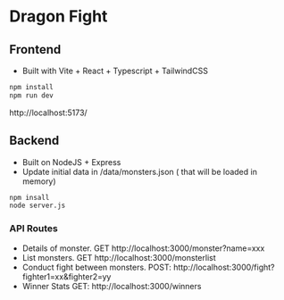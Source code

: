 # Dragon Fight

## Frontend
- Built with Vite + React + Typescript + TailwindCSS
```sh
npm install
npm run dev
```
http://localhost:5173/

## Backend
- Built on NodeJS + Express
- Update initial data in /data/monsters.json ( that will be loaded in memory)
```sh
npm insall
node server.js
```
### API Routes
- Details of monster. GET http://localhost:3000/monster?name=xxx
- List monsters. GET http://localhost:3000/monsterlist 
- Conduct fight between monsters. POST:  http://localhost:3000/fight?fighter1=xx&fighter2=yy
- Winner Stats GET:  http://localhost:3000/winners
